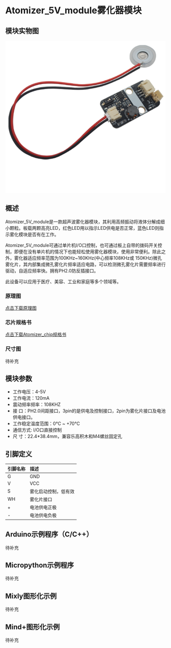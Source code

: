 # Atomizer_5V_module雾化器模块

## 模块实物图

![](small_atomizer.png)

## 概述

Atomizer_5V_module是一款超声波雾化器模块，其利用高频振动将液体分解成细小颗粒。板载两颗高亮LED，红色LED用以指示LED供电是否正常，蓝色LED则指示雾化模块是否有在工作。

Atomizer_5V_module可通过单片机I/O口控制，也可通过板上自带的拨码开关控制，即便在没有单片机的情况下也能轻松使用雾化器模块，使用非常便利。除此之外，雾化器适应频率范围为100KHz~160KHz(中心频率108KHz或 150KHz)微孔雾化片，其内部集成微孔雾化片频率适应电路，可以检测微孔雾化片需要频率进行驱动，自适应频率快。拥有PH2.0防反插接口。

此设备可以应用于医疗、美容、工业和家庭等多个领域等。

### 原理图

[点击下载原理图](zh-cn/ph2.0_sensors/actuators/small_atomize/small_atomizer.pdf ':ignore')

### 芯片规格书

[点击下载Atomizer_chip规格书](zh-cn/ph2.0_sensors/smart_module/Atomizer_5V_Module/Atomizer_chip.pdf ':ignore')

### 尺寸图

待补充

## 模块参数

- 工作电压：4-5V
- 工作电流：120mA
- 震动频率频率：108KHZ
- 接 口：PH2.0间距接口，3pin的是供电及控制接口，2pin为雾化片接口及电池供电接口。
- 工作稳定温度范围：0℃ ~ +70℃
- 通信方式:  I/O口直接控制
- 尺 寸：22.4*38.4mm，兼容乐高积木和M4螺丝固定孔

## 引脚定义

| 引脚名称 | 描述        |
| -------- | :---------- |
| G        | GND     |
| V        | VCC  |
| S      | 雾化启动控制，低有效 |
| WH     | 雾化片接口 |
| + | 电池供电正极 |
| - | 电池供电负极 |

## Arduino示例程序（C/C++）

待补充

## Micropython示例程序

待补充

## Mixly图形化示例

待补充

## Mind+图形化示例

待补充
